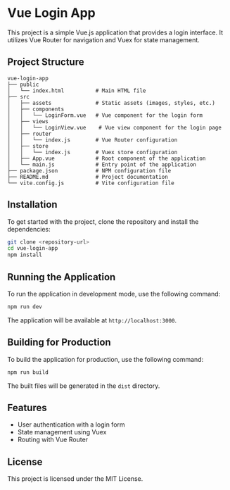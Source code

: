 # Vue Login App

This project is a simple Vue.js application that provides a login interface. It utilizes Vue Router for navigation and Vuex for state management.

## Project Structure

```vue
vue-login-app
├── public
│   └── index.html          # Main HTML file
├── src
│   ├── assets              # Static assets (images, styles, etc.)
│   ├── components
│   │   └── LoginForm.vue   # Vue component for the login form
│   ├── views
│   │   └── LoginView.vue    # Vue view component for the login page
│   ├── router
│   │   └── index.js        # Vue Router configuration
│   ├── store
│   │   └── index.js        # Vuex store configuration
│   ├── App.vue             # Root component of the application
│   └── main.js             # Entry point of the application
├── package.json            # NPM configuration file
├── README.md               # Project documentation
└── vite.config.js          # Vite configuration file
```

## Installation

To get started with the project, clone the repository and install the dependencies:

```bash
git clone <repository-url>
cd vue-login-app
npm install
```

## Running the Application

To run the application in development mode, use the following command:

```bash
npm run dev
```

The application will be available at `http://localhost:3000`.

## Building for Production

To build the application for production, use the following command:

```bash
npm run build
```

The built files will be generated in the `dist` directory.

## Features

- User authentication with a login form
- State management using Vuex
- Routing with Vue Router

## License

This project is licensed under the MIT License.